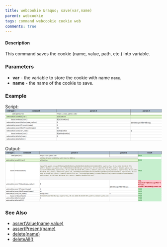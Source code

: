 ```yaml
---
title: webcookie &raquo; save(var,name)
parent: webcookie
tags: command webcookie cookie web
comments: true
---
```



#### Description
This command saves the cookie (name, value, path, etc.) into variable.


### Parameters
- **var** - the variable to store the cookie with name `name`.
- **name** \- the name of the cookie to save.


### Example
Script:<br/>
![](image/save_01.png)

Output:<br/>
![](image/save_02.png)


### See Also
- [assertValue(name,value)](assertValue(name,value))
- [assertPresent(name)](assertPresent(name))
- [delete(name)](delete(name))
- [deleteAll()](deleteAll(name))
